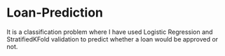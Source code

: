 # Loan-Prediction
It is a classification problem where I have used Logistic Regression and StratifiedKFold validation to predict whether a loan would be approved or not.
